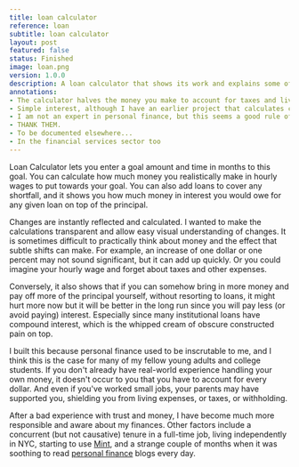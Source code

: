 ```yaml
---
title: loan calculator
reference: loan
subtitle: loan calculator
layout: post
featured: false
status: Finished
image: loan.png
version: 1.0.0
description: A loan calculator that shows its work and explains some of the magic behind money.
annotations:
- The calculator halves the money you make to account for taxes and living expenses.
- Simple interest, although I have an earlier project that calculates compound interest
- I am not an expert in personal finance, but this seems a good rule of thumb. You may want to factor in liquidity and interest rates in making this decision. Consult your certifed business professional &#35;bidness
- THANK THEM.
- To be documented elsewhere...
- In the financial services sector too
---
```

Loan Calculator lets you enter a goal amount and time in months to this goal. You can calculate how much money you realistically<sup></sup> make in hourly wages to put towards your goal. You can also add loans to cover any shortfall, and it shows you how much money in interest<sup></sup> you would owe for any given loan on top of the principal.

Changes are instantly reflected and calculated. I wanted to make the calculations transparent and allow easy visual understanding of changes. It is sometimes difficult to practically think about money and the effect that subtle shifts can make. For example, an increase of one dollar or one percent may not sound significant, but it can add up quickly. Or you could imagine your hourly wage and forget about taxes and other expenses.

Conversely, it also shows that if you can somehow bring in more money and pay off more of the principal yourself, without resorting to loans, it might hurt more now but it will be better in the long run since you will pay less (or avoid paying) interest.<sup></sup> Especially since many institutional loans have compound interest, which is the whipped cream of obscure constructed pain on top. 

I built this because personal finance used to be inscrutable to me, and I think this is the case for many of my fellow young adults and college students. If you don't already have real-world experience handling your own money, it doesn't occur to you that you have to account for every dollar. And even if you've worked small jobs, your parents may have supported you, shielding you from living expenses, or taxes, or withholding.<sup></sup> 

After a bad experience with trust and money,<sup></sup> I have become much more responsible and aware about my finances. Other factors include a concurrent (but not causative) tenure in a full-time job,<sup></sup> living independently in NYC, starting to use [Mint](http://mint.com), and a strange couple of months when it was soothing to read [personal finance](http://thebillfold.com) blogs every day.
